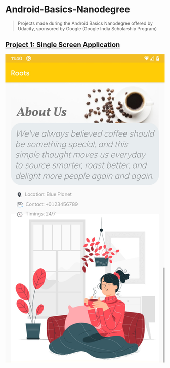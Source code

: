 # Android-Basics-Nanodegree
> Projects made during the Android Basics Nanodegree offered by Udacity, sponsored by Google (Google India Scholarship Program)

## [Project 1: Single Screen Application](https://github.com/DivineRoot/Android-Basics-Nanodegree/tree/master/RootsCafe)

<img src="RootsCafe/ScreenShots/Roots_Cafe.jpg">
